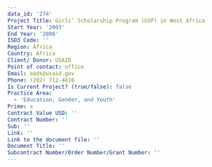 ```yaml
---
data_id: '274'
Project Title: Girls’ Scholarship Program (GSP) in West Africa
Start Year: '2003'
End Year: '2008'
ISO3 Code: ''
Region: Africa
Country: Africa
Client/ Donor: USAID
Point of contact: office
Email: eads@usaid.gov
Phone: (202) 712-4810
Is Current Project? (true/false): false
Practice Area:
  - 'Education, Gender, and Youth'
Prime: x
Contract Value USD: ''
Contract Number: ''
Sub: ''
Link: ''
Link to the document file: ''
Document Title: ''
Subcontract Number/Order Number/Grant Number: ''
---
```


